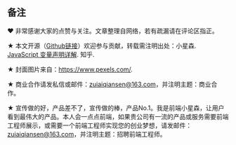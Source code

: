 

## 备注



♥ 非常感谢大家的点赞与关注。文章整理自网络，若有疏漏请在评论区指正。

★ 本文开源（[Github链接](https://github.com/xiayulu/frontend-all-in-one)）欢迎参与贡献，转载需注明出处：小星森. [JavaScript 变量声明详解](https://zhuanlan.zhihu.com/p/572278327). 知乎.

★ 封面图片来自：https://www.pexels.com/.

★ 商业合作请发私信或邮件：zuiaiqiansen@163.com，并注明主题：商业合作。

★ 宣传做的好，产品差不了，宣传做的棒，产品No.1。我是前端小星森，让用户看到最伟大的产品。本人会一点点前端，如果贵公司有一流的产品或服务需要前端工程师展示，或需要一个前端工程师实现您的创业梦想，请发邮件：zuiaiqiansen@163.com，并注明主题：招聘前端工程师。